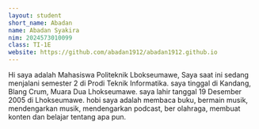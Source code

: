 ```yaml
---
layout: student
short_name: Abadan
name: Abadan Syakira
nim: 2024573010099
class: TI-1E
website: https://github.com/abadan1912/abadan1912.github.io
---
```

Hi saya adalah Mahasiswa Politeknik Lbokseumawe, Saya saat ini sedang menjalani semester 2 di Prodi Teknik Informatika. saya tinggal di Kandang, Blang Crum, Muara Dua Lhokseumawe. saya lahir tanggal 19 Desember 2005 di Lhokseumawe. hobi saya adalah membaca buku, bermain musik, mendengarkan musik, mendengarkan podcast, ber olahraga, membuat konten dan belajar tentang apa pun.
